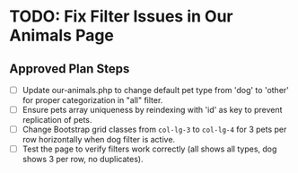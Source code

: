 # TODO: Fix Filter Issues in Our Animals Page

## Approved Plan Steps
- [ ] Update our-animals.php to change default pet type from 'dog' to 'other' for proper categorization in "all" filter.
- [ ] Ensure pets array uniqueness by reindexing with 'id' as key to prevent replication of pets.
- [ ] Change Bootstrap grid classes from `col-lg-3` to `col-lg-4` for 3 pets per row horizontally when dog filter is active.
- [ ] Test the page to verify filters work correctly (all shows all types, dog shows 3 per row, no duplicates).
